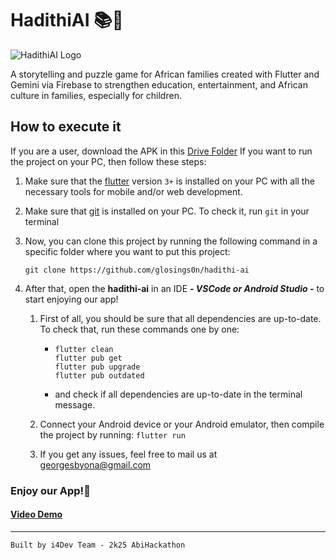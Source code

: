 # HadithiAI 📚🤖

![HadithiAI Logo](https://github.com/glosings0n/hadithi-ai/blob/main/assets/images/logo.png)

A storytelling and puzzle game for African families created with Flutter and Gemini via Firebase to strengthen education, entertainment, and African culture in families, especially for children.

## How to execute it

If you are a user, download the APK in this [Drive Folder](https://drive.google.com/drive/folders/18WchVJQ_It_WagbSKU9qi58lF7SClUXi?usp=drive_link)
If you want to run the project on your PC, then follow these steps:
1. Make sure that the [flutter](https://flutter.dev) version `3+` is installed on your PC with all the necessary tools for mobile and/or web development.
2. Make sure that [git](https://git-scm.com/) is installed on your PC. To check it, run `git` in your terminal
3. Now, you can clone this project by running the following command in a specific folder where you want to put this project:
   
   ```
   git clone https://github.com/glosings0n/hadithi-ai
4. After that, open the **hadithi-ai** in an IDE ***- VSCode or Android Studio -*** to start enjoying our app!
   1. First of all, you should be sure that all dependencies are up-to-date. To check that, run these commands one by one:
      
      + ```flutter
        flutter clean
        flutter pub get
        flutter pub upgrade
        flutter pub outdated
      + and check if all dependencies are up-to-date in the terminal message.
   2. Connect your Android device or your Android emulator, then compile the project by running: `flutter run`
   3. If you get any issues, feel free to mail us at [georgesbyona@gmail.com](https://mailto:georgesbyona@gmail.com)
  
### Enjoy our App!🎉

#### [Video Demo](https://youtube.com/shorts/qFBfDerjzr0?feature=share)

---

`Built by i4Dev Team - 2k25 AbiHackathon`
